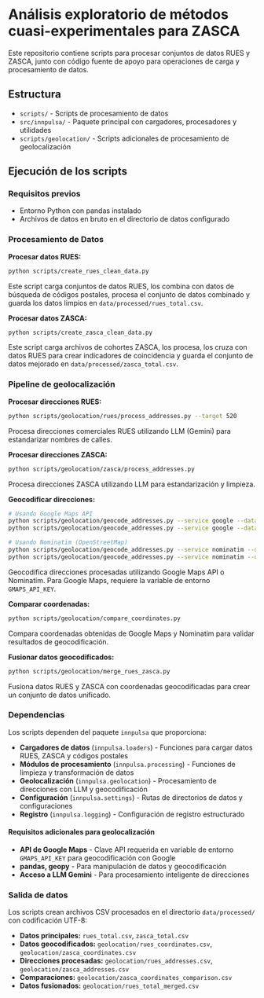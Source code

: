 # Análisis exploratorio de métodos cuasi-experimentales para ZASCA

Este repositorio contiene scripts para procesar conjuntos de datos RUES y ZASCA, junto con código fuente de apoyo para operaciones de carga y procesamiento de datos.

## Estructura

- `scripts/` - Scripts de procesamiento de datos
- `src/innpulsa/` - Paquete principal con cargadores, procesadores y utilidades
- `scripts/geolocation/` - Scripts adicionales de procesamiento de geolocalización

## Ejecución de los scripts

### Requisitos previos

- Entorno Python con pandas instalado
- Archivos de datos en bruto en el directorio de datos configurado

### Procesamiento de Datos

**Procesar datos RUES:**
```bash
python scripts/create_rues_clean_data.py
```

Este script carga conjuntos de datos RUES, los combina con datos de búsqueda de códigos postales, procesa el conjunto de datos combinado y guarda los datos limpios en `data/processed/rues_total.csv`.

**Procesar datos ZASCA:**
```bash
python scripts/create_zasca_clean_data.py
```

Este script carga archivos de cohortes ZASCA, los procesa, los cruza con datos RUES para crear indicadores de coincidencia y guarda el conjunto de datos mejorado en `data/processed/zasca_total.csv`.

### Pipeline de geolocalización

**Procesar direcciones RUES:**
```bash
python scripts/geolocation/rues/process_addresses.py --target 520
```

Procesa direcciones comerciales RUES utilizando LLM (Gemini) para estandarizar nombres de calles.

**Procesar direcciones ZASCA:**
```bash
python scripts/geolocation/zasca/process_addresses.py
```

Procesa direcciones ZASCA utilizando LLM para estandarización y limpieza.

**Geocodificar direcciones:**
```bash
# Usando Google Maps API
python scripts/geolocation/geocode_addresses.py --service google --dataset rues
python scripts/geolocation/geocode_addresses.py --service google --dataset zasca

# Usando Nominatim (OpenStreetMap)
python scripts/geolocation/geocode_addresses.py --service nominatim --dataset rues
python scripts/geolocation/geocode_addresses.py --service nominatim --dataset zasca
```

Geocodifica direcciones procesadas utilizando Google Maps API o Nominatim. Para Google Maps, requiere la variable de entorno `GMAPS_API_KEY`.

**Comparar coordenadas:**
```bash
python scripts/geolocation/compare_coordinates.py
```

Compara coordenadas obtenidas de Google Maps y Nominatim para validar resultados de geocodificación.

**Fusionar datos geocodificados:**
```bash
python scripts/geolocation/merge_rues_zasca.py
```

Fusiona datos RUES y ZASCA con coordenadas geocodificadas para crear un conjunto de datos unificado.

### Dependencias

Los scripts dependen del paquete `innpulsa` que proporciona:

- **Cargadores de datos** (`innpulsa.loaders`) - Funciones para cargar datos RUES, ZASCA y códigos postales
- **Módulos de procesamiento** (`innpulsa.processing`) - Funciones de limpieza y transformación de datos
- **Geolocalización** (`innpulsa.geolocation`) - Procesamiento de direcciones con LLM y geocodificación
- **Configuración** (`innpulsa.settings`) - Rutas de directorios de datos y configuraciones
- **Registro** (`innpulsa.logging`) - Configuración de registro estructurado

#### Requisitos adicionales para geolocalización

- **API de Google Maps** - Clave API requerida en variable de entorno `GMAPS_API_KEY` para geocodificación con Google
- **pandas, geopy** - Para manipulación de datos y geocodificación
- **Acceso a LLM Gemini** - Para procesamiento inteligente de direcciones

### Salida de datos

Los scripts crean archivos CSV procesados en el directorio `data/processed/` con codificación UTF-8:

- **Datos principales:** `rues_total.csv`, `zasca_total.csv`
- **Datos geocodificados:** `geolocation/rues_coordinates.csv`, `geolocation/zasca_coordinates.csv`
- **Direcciones procesadas:** `geolocation/rues_addresses.csv`, `geolocation/zasca_addresses.csv`
- **Comparaciones:** `geolocation/zasca_coordinates_comparison.csv`
- **Datos fusionados:** `geolocation/rues_total_merged.csv` 